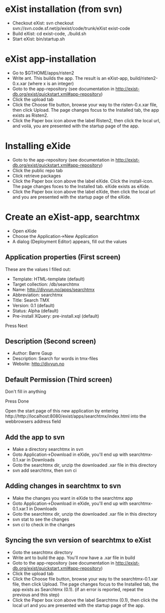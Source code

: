 #  eXist installation (from svn)
* Checkout eXist: svn checkout svn://svn.code.sf.net/p/exist/code/trunk/eXist exist-code
* Build eXist: cd exist-code, ./build.sh
* Start eXist: bin/startup.sh

#  eXist app-installation

* Go to $GTHOME/apps/risten2
* Write ant. This builds the app. The result is an eXist-app, build/risten2-0.x.xar (where x is an integer)
* Goto to the app-repository (see documentation in http://exist-db.org/exist/quickstart.xml#app-repository)
* Click the upload tab
* Click the Choose file button, browse your way to the risten-0.x.xar file, then click Upload. The page changes focus to the Installed tab, the app exists as Risten2.
* Click the Paper box icon above the label Risten2, then click the local url, and voilá,  you are presented with the startup page of the app.

#  Installing eXide
* Goto to the app-repository (see documentation in http://exist-db.org/exist/quickstart.xml#app-repository)
* Click the public repo tab
* Click retrieve packages
* Click the Paper box icon above the label eXide. Click the install-icon. The page changes foces to the Installed tab. eXide exists as eXide.
* Click the Paper box icon above the label eXide, then click the local url and you are presented with the startup page of the eXide.

#  Create an eXist-app, searchtmx

* Open eXide
* Choose the Application->New Application
* A dialog (Deployment Editor) appears, fill out the values

##  Application properties (First screen)

These are the values I filled out:

* Template: HTML-template (default)
* Target collection: /db/searchtmx
* Name: http://divvun.no/apps/searchtmx
* Abbreviation: searchtmx
* Title: Search TMX
* Version: 0.1 (default)
* Status: Alpha (default)
* Pre-install XQuery: pre-install.xql (default)

Press Next

##  Description (Second screen)

* Author: Børre Gaup
* Description: Search for words in tmx-files
* Website: http://divvun.no

##  Default Permission (Third screen)

Don't fill in anything

Press Done

Open the start page of this new application by entering http://http://localhost:8080/exist/apps/searchtmx/index.html into the webbrowsers address field

##  Add the app to svn

* Make a directory searchtmx in svn
* Goto Application->Download in eXide, you'll end up with searchtmx-0.1.xar in Downloads
* Goto the searchtmx dir, unzip the downloaded .xar file in this directory
* svn add searchtmx, then svn ci

##  Adding changes in searchtmx to svn

* Make the changes you want in eXide to the searchtmx app
* Goto Application->Download in eXide, you'll end up with searchtmx-0.1.xar.1 in Downloads
* Goto the searchtmx dir, unzip the downloaded .xar file in this directory
* svn stat to see the changes
* svn ci to check in the changes

##  Syncing the svn version of searchtmx to eXist

* Goto the searchtmx directory
* Write ant to build the app. You'll now have a .xar file in build
* Goto to the app-repository (see documentation in http://exist-db.org/exist/quickstart.xml#app-repository)
* Click the upload tab 
* Click the Choose file button, browse your way to the searchtmx-0.1.xar file, then click Upload. The page changes focus to the Installed tab, the app exists as Searchtmx (0.1). (if an error is reported, repeat the previous and this step)
* Click the Paper box icon above the label Searchtmx (0.1), then click the local url and you are presented with the startup page of the app.
